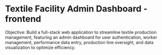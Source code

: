 # Textile Facility Admin Dashboard - frontend

Objective: Build a full-stack web application to streamline textile production management, featuring an admin dashboard for user authentication, worker management, performance data entry, production line oversight, and data visualization to optimize efficiency.

